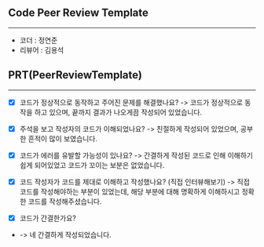 ## Code Peer Review Template
---
* 코더 : 정연준
* 리뷰어 : 김용석


## PRT(PeerReviewTemplate)
---
- [x] 코드가 정상적으로 동작하고 주어진 문제를 해결했나요?
  -> 코드가 정상적으로 동작을 하고 있으며, 끝까지 결과가 나오게끔 작성되어 있었습니다.

- [x] 주석을 보고 작성자의 코드가 이해되었나요?
  -> 친절하게 작성되어 있었으며, 공부한 흔적이 많이 보였습니다. 

- [x] 코드가 에러를 유발할 가능성이 있나요?
  -> 간결하게 작성된 코드로 인해 이해하기 쉽게 되어있었고 코드가 꼬이는 보분은 없었습니다. 

- [x] 코드 작성자가 코드를 제대로 이해하고 작성했나요? (직접 인터뷰해보기)
  -> 직접 코드를 작성해야하는 부분이 있었는데, 해당 부분에 대해 명확하게 이해하시고 정확한 코드를 작성해주셨습니다. 

- [x] 코드가 간결한가요?
- -> 네 간결하게 작성되었습니다. 
